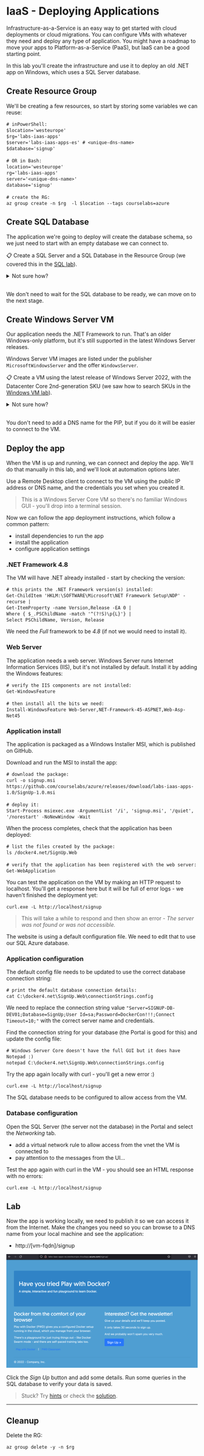 # IaaS - Deploying Applications

Infrastructure-as-a-Service is an easy way to get started with cloud deployments or cloud migrations. You can configure VMs with whatever they need and deploy any type of application. You might have a roadmap to move your apps to Platform-as-a-Service (PaaS), but IaaS can be a good starting point. 

In this lab you'll create the infrastructure and use it to deploy an old .NET app on Windows, which uses a SQL Server database.


## Create Resource Group

We'll be creating a few resources, so start by storing some variables we can reuse:

```
# inPowerShell:
$location='westeurope'
$rg='labs-iaas-apps'
$server='labs-iaas-apps-es' # <unique-dns-name>
$database='signup'

# OR in Bash:
location='westeurope'
rg='labs-iaas-apps'
server='<unique-dns-name>'
database='signup'

# create the RG:
az group create -n $rg  -l $location --tags courselabs=azure
```

## Create SQL Database

The application we're going to deploy will create the database schema, so we just need to start with an empty database we can connect to.

📋 Create a SQL Server and a SQL Database in the Resource Group (we covered this in the [SQL lab](/labs/sql/README.md)).

<details>
  <summary>Not sure how?</summary>

We can use simple commands with the variables we have already set, and accept default values for a lot of the configuration settings:

```
az sql server create -g $rg -l $location -n $server -u sqladmin -p '<admin-password>'

az sql db create -g $rg -n $database -s $server --no-wait
```

</details><br/>

We don't need to wait for the SQL database to be ready, we can move on to the next stage.

## Create Windows Server VM

Our application needs the .NET Framework to run. That's an older Windows-only platform, but it's still supported in the latest Windows Server releases.

Windows Server VM images are listed under the publisher `MicrosoftWindowsServer` and the offer `WindowsServer`.

📋 Create a VM using the latest release of Windows Server 2022, with the Datacenter Core 2nd-generation SKU (we saw how to search SKUs in the [Windows VM lab](/labs/vm-win/README.md)).

<details>
  <summary>Not sure how?</summary>

```
# list out the SKUs:
az vm image list-skus -l westus -p MicrosoftWindowsServer -f WindowsServer -o table
```

Among the outputs you should see `2022-datacenter-core-g2` which is the SKU we're looking for.

```
# create a VM using the latest version of the image:
az vm create -l $location -g $rg -n app01 --image MicrosoftWindowsServer:WindowsServer:2022-datacenter-core-g2:latest --size Standard_D2s_v5 --admin-username labs --public-ip-address-dns-name <your-unique-dns-name> --admin-password <your-strong-password>
```

</details><br/>

You don't need to add a DNS name for the PIP, but if you do it will be easier to connect to the VM.

## Deploy the app

When the VM is up and running, we can connect and deploy the app. We'll do that manually in this lab, and we'll look at automation options later.

Use a Remote Desktop client to connect to the VM using the public IP address or DNS name, and the credentials you set when you created it. 

> This is a Windows Server Core VM so there's no familiar Windows GUI - you'll drop into a terminal session.

Now we can follow the app deployment instructions, which follow a common pattern:

- install dependencies to run the app
- install the application
- configure application settings

### .NET Framework 4.8

The VM will have .NET already installed - start by checking the version:

```
# this prints the .NET Framework version(s) installed:
Get-ChildItem 'HKLM:\SOFTWARE\Microsoft\NET Framework Setup\NDP' -recurse |
Get-ItemProperty -name Version,Release -EA 0 |
Where { $_.PSChildName -match '^(?!S)\p{L}'} |
Select PSChildName, Version, Release
```

We need the _Full_ framework to be _4.8_ (if not we would need to install it).

### Web Server

The application needs a web server. Windows Server runs Internet Information Services (IIS), but it's not installed by default. Install it by adding the Windows features:

```
# verify the IIS components are not installed:
Get-WindowsFeature

# then install all the bits we need:
Install-WindowsFeature Web-Server,NET-Framework-45-ASPNET,Web-Asp-Net45
```

### Application install

The application is packaged as a Windows Installer MSI, which is published on GitHub. 

Download and run the MSI to install the app:

```
# download the package:
curl -o signup.msi https://github.com/courselabs/azure/releases/download/labs-iaas-apps-1.0/SignUp-1.0.msi

# deploy it:
Start-Process msiexec.exe -ArgumentList '/i', 'signup.msi', '/quiet', '/norestart' -NoNewWindow -Wait
```

When the process completes, check that the application has been deployed:

```
# list the files created by the package:
ls /docker4.net/SignUp.Web

# verify that the application has been registered with the web server:
Get-WebApplication
```

You can test the application on the VM by making an HTTP request to localhost. You'll get a response here but it will be full of error logs - we haven't finished the deployment yet:

```
curl.exe -L http://localhost/signup
```

> This will take a while to respond and then show an error - _The server was not found or was not accessible._ 

The website is using a default configuration file. We need to edit that to use our SQL Azure database.


### Application configuration

The default config file needs to be updated to use the correct database connection string:

```
# print the default database connection details:
cat C:\docker4.net\SignUp.Web\connectionStrings.config
```

We need to replace the connection string value `"Server=SIGNUP-DB-DEV01;Database=SignUp;User Id=sa;Password=DockerCon!!!;Connect Timeout=10;"` with the correct server name and credentials.

Find the connection string for your database (the Portal is good for this) and update the config file:

```
# Windows Server Core doesn't have the full GUI but it does have Notepad :)
notepad C:\docker4.net\SignUp.Web\connectionStrings.config
```

Try the app again locally with curl - you'll get a new error :)

```
curl.exe -L http://localhost/signup
```

The SQL database needs to be configured to allow access from the VM.

### Database configuration

Open the SQL Server (the server not the database) in the Portal and select the _Networking_ tab.

- add a virtual network rule to allow access from the vnet the VM is connected to
- pay attention to the messages from the UI...

Test the app again with curl in the VM - you should see an HTML response with no errors:

```
curl.exe -L http://localhost/signup
```

## Lab

Now the app is working locally, we need to publish it so we can access it from the Internet. Make the changes you need so you can browse to a DNS name from your local machine and see the application:

- http://[vm-fqdn]/signup

![Sign Up app](/img/signup-homepage.png)

Click the _Sign Up_ button and add some details. Run some queries in the SQL database to verify your data is saved.

> Stuck? Try [hints](hints.md) or check the [solution](solution.md).

___

## Cleanup

Delete the RG:

```
az group delete -y -n $rg
```